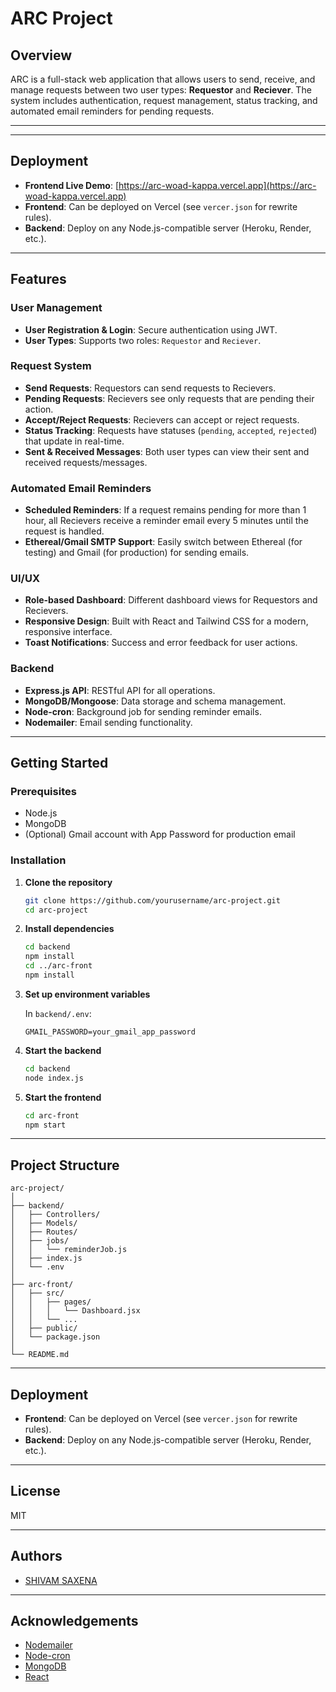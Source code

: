 ﻿# ARC Project

## Overview

ARC is a full-stack web application that allows users to send, receive, and manage requests between two user types: **Requestor** and **Reciever**. The system includes authentication, request management, status tracking, and automated email reminders for pending requests.

---

---

## Deployment

- **Frontend Live Demo**: [https://arc-woad-kappa.vercel.app](https://arc-woad-kappa.vercel.app)
- **Frontend**: Can be deployed on Vercel (see `vercer.json` for rewrite rules).
- **Backend**: Deploy on any Node.js-compatible server (Heroku, Render, etc.).

---

## Features

### User Management

- **User Registration & Login**: Secure authentication using JWT.
- **User Types**: Supports two roles: `Requestor` and `Reciever`.

### Request System

- **Send Requests**: Requestors can send requests to Recievers.
- **Pending Requests**: Recievers see only requests that are pending their action.
- **Accept/Reject Requests**: Recievers can accept or reject requests.
- **Status Tracking**: Requests have statuses (`pending`, `accepted`, `rejected`) that update in real-time.
- **Sent & Received Messages**: Both user types can view their sent and received requests/messages.

### Automated Email Reminders

- **Scheduled Reminders**: If a request remains pending for more than 1 hour, all Recievers receive a reminder email every 5 minutes until the request is handled.
- **Ethereal/Gmail SMTP Support**: Easily switch between Ethereal (for testing) and Gmail (for production) for sending emails.

### UI/UX

- **Role-based Dashboard**: Different dashboard views for Requestors and Recievers.
- **Responsive Design**: Built with React and Tailwind CSS for a modern, responsive interface.
- **Toast Notifications**: Success and error feedback for user actions.

### Backend

- **Express.js API**: RESTful API for all operations.
- **MongoDB/Mongoose**: Data storage and schema management.
- **Node-cron**: Background job for sending reminder emails.
- **Nodemailer**: Email sending functionality.

---

## Getting Started

### Prerequisites

- Node.js
- MongoDB
- (Optional) Gmail account with App Password for production email

### Installation

1. **Clone the repository**

   ```sh
   git clone https://github.com/yourusername/arc-project.git
   cd arc-project
   ```

2. **Install dependencies**

   ```sh
   cd backend
   npm install
   cd ../arc-front
   npm install
   ```

3. **Set up environment variables**

   In `backend/.env`:

   ```
   GMAIL_PASSWORD=your_gmail_app_password
   ```

4. **Start the backend**

   ```sh
   cd backend
   node index.js
   ```

5. **Start the frontend**
   ```sh
   cd arc-front
   npm start
   ```

---

## Project Structure

```
arc-project/
│
├── backend/
│   ├── Controllers/
│   ├── Models/
│   ├── Routes/
│   ├── jobs/
│   │   └── reminderJob.js
│   ├── index.js
│   └── .env
│
├── arc-front/
│   ├── src/
│   │   ├── pages/
│   │   │   └── Dashboard.jsx
│   │   └── ...
│   ├── public/
│   └── package.json
│
└── README.md
```

---

## Deployment

- **Frontend**: Can be deployed on Vercel (see `vercer.json` for rewrite rules).
- **Backend**: Deploy on any Node.js-compatible server (Heroku, Render, etc.).

---

## License

MIT

---

## Authors

- [SHIVAM SAXENA](https://github.com/Saxena-Shivam)

---

## Acknowledgements

- [Nodemailer](https://nodemailer.com/)
- [Node-cron](https://www.npmjs.com/package/node-cron)
- [MongoDB](https://www.mongodb.com/)
- [React](https://react.dev/)

